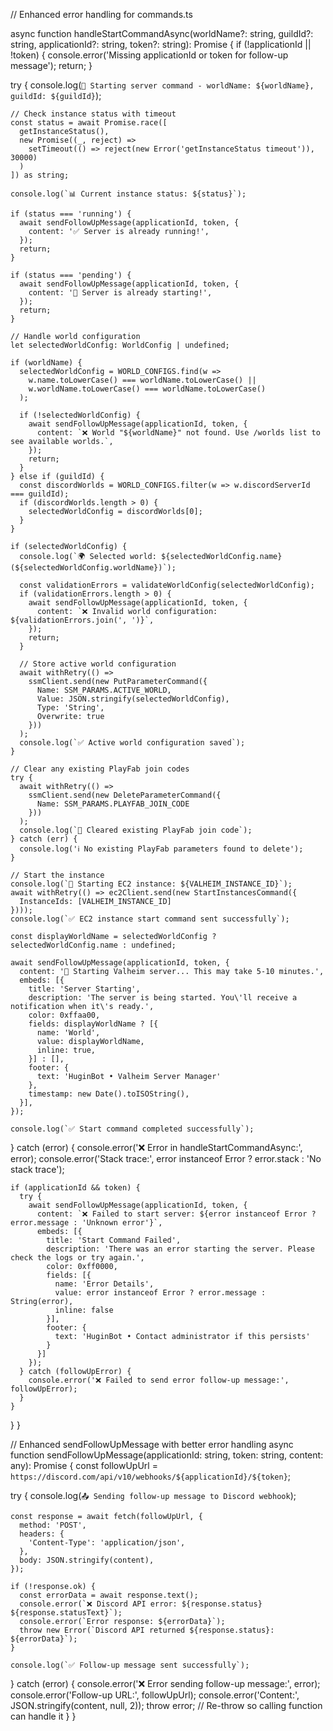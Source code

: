 // Enhanced error handling for commands.ts

async function handleStartCommandAsync(worldName?: string, guildId?: string, applicationId?: string, token?: string): Promise<void> {
  if (!applicationId || !token) {
    console.error('Missing applicationId or token for follow-up message');
    return;
  }

  try {
    console.log(`🚀 Starting server command - worldName: ${worldName}, guildId: ${guildId}`);
    
    // Check instance status with timeout
    const status = await Promise.race([
      getInstanceStatus(),
      new Promise((_, reject) => 
        setTimeout(() => reject(new Error('getInstanceStatus timeout')), 30000)
      )
    ]) as string;
    
    console.log(`📊 Current instance status: ${status}`);
    
    if (status === 'running') {
      await sendFollowUpMessage(applicationId, token, {
        content: '✅ Server is already running!',
      });
      return;
    }

    if (status === 'pending') {
      await sendFollowUpMessage(applicationId, token, {
        content: '🚀 Server is already starting!',
      });
      return;
    }

    // Handle world configuration 
    let selectedWorldConfig: WorldConfig | undefined;
    
    if (worldName) {
      selectedWorldConfig = WORLD_CONFIGS.find(w => 
        w.name.toLowerCase() === worldName.toLowerCase() || 
        w.worldName.toLowerCase() === worldName.toLowerCase()
      );
      
      if (!selectedWorldConfig) {
        await sendFollowUpMessage(applicationId, token, {
          content: `❌ World "${worldName}" not found. Use /worlds list to see available worlds.`,
        });
        return;
      }
    } else if (guildId) {
      const discordWorlds = WORLD_CONFIGS.filter(w => w.discordServerId === guildId);
      if (discordWorlds.length > 0) {
        selectedWorldConfig = discordWorlds[0];
      }
    }
    
    if (selectedWorldConfig) {
      console.log(`🌍 Selected world: ${selectedWorldConfig.name} (${selectedWorldConfig.worldName})`);
      
      const validationErrors = validateWorldConfig(selectedWorldConfig);
      if (validationErrors.length > 0) {
        await sendFollowUpMessage(applicationId, token, {
          content: `❌ Invalid world configuration: ${validationErrors.join(', ')}`,
        });
        return;
      }
      
      // Store active world configuration
      await withRetry(() => 
        ssmClient.send(new PutParameterCommand({
          Name: SSM_PARAMS.ACTIVE_WORLD,
          Value: JSON.stringify(selectedWorldConfig),
          Type: 'String',
          Overwrite: true
        }))
      );
      console.log(`✅ Active world configuration saved`);
    }

    // Clear any existing PlayFab join codes
    try {
      await withRetry(() =>
        ssmClient.send(new DeleteParameterCommand({
          Name: SSM_PARAMS.PLAYFAB_JOIN_CODE
        }))
      );
      console.log(`🧹 Cleared existing PlayFab join code`);
    } catch (err) {
      console.log('ℹ️ No existing PlayFab parameters found to delete');
    }

    // Start the instance
    console.log(`🔄 Starting EC2 instance: ${VALHEIM_INSTANCE_ID}`);
    await withRetry(() => ec2Client.send(new StartInstancesCommand({
      InstanceIds: [VALHEIM_INSTANCE_ID]
    })));
    console.log(`✅ EC2 instance start command sent successfully`);

    const displayWorldName = selectedWorldConfig ? selectedWorldConfig.name : undefined;

    await sendFollowUpMessage(applicationId, token, {
      content: '🚀 Starting Valheim server... This may take 5-10 minutes.',
      embeds: [{
        title: 'Server Starting',
        description: 'The server is being started. You\'ll receive a notification when it\'s ready.',
        color: 0xffaa00,
        fields: displayWorldName ? [{
          name: 'World',
          value: displayWorldName,
          inline: true,
        }] : [],
        footer: {
          text: 'HuginBot • Valheim Server Manager'
        },
        timestamp: new Date().toISOString(),
      }],
    });
    
    console.log(`✅ Start command completed successfully`);
    
  } catch (error) {
    console.error('❌ Error in handleStartCommandAsync:', error);
    console.error('Stack trace:', error instanceof Error ? error.stack : 'No stack trace');
    
    if (applicationId && token) {
      try {
        await sendFollowUpMessage(applicationId, token, {
          content: `❌ Failed to start server: ${error instanceof Error ? error.message : 'Unknown error'}`,
          embeds: [{
            title: 'Start Command Failed',
            description: 'There was an error starting the server. Please check the logs or try again.',
            color: 0xff0000,
            fields: [{
              name: 'Error Details',
              value: error instanceof Error ? error.message : String(error),
              inline: false
            }],
            footer: {
              text: 'HuginBot • Contact administrator if this persists'
            }
          }]
        });
      } catch (followUpError) {
        console.error('❌ Failed to send error follow-up message:', followUpError);
      }
    }
  }
}

// Enhanced sendFollowUpMessage with better error handling
async function sendFollowUpMessage(applicationId: string, token: string, content: any): Promise<void> {
  const followUpUrl = `https://discord.com/api/v10/webhooks/${applicationId}/${token}`;
  
  try {
    console.log(`📤 Sending follow-up message to Discord webhook`);
    
    const response = await fetch(followUpUrl, {
      method: 'POST',
      headers: {
        'Content-Type': 'application/json',
      },
      body: JSON.stringify(content),
    });
    
    if (!response.ok) {
      const errorData = await response.text();
      console.error(`❌ Discord API error: ${response.status} ${response.statusText}`);
      console.error(`Error response: ${errorData}`);
      throw new Error(`Discord API returned ${response.status}: ${errorData}`);
    }
    
    console.log(`✅ Follow-up message sent successfully`);
    
  } catch (error) {
    console.error('❌ Error sending follow-up message:', error);
    console.error('Follow-up URL:', followUpUrl);
    console.error('Content:', JSON.stringify(content, null, 2));
    throw error; // Re-throw so calling function can handle it
  }
}

